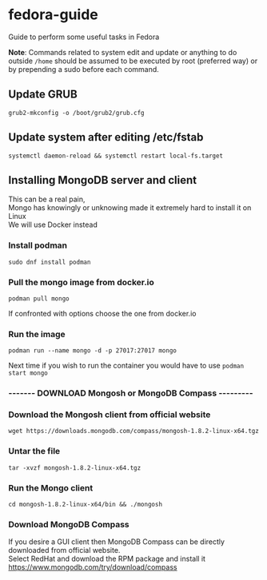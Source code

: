 # fedora-guide
Guide to perform some useful tasks in Fedora

<b> Note</b>: Commands related to system edit and update or anything to do outside `/home` should be assumed to be executed by root (preferred way) or by prepending a sudo before each command.

## Update GRUB
```
grub2-mkconfig -o /boot/grub2/grub.cfg
```	  

## Update system after editing /etc/fstab
```
systemctl daemon-reload && systemctl restart local-fs.target
```

## Installing MongoDB server and client
This can be a real pain, </br>Mongo has knowingly or unknowing made it extremely hard to install it on Linux </br>
We will use Docker instead </br>

 ### Install podman</br>

```sudo dnf install podman```

### Pull the mongo image from docker.io</br>

```podman pull mongo```

If confronted with options choose the one from docker.io

### Run the image
```podman run --name mongo -d -p 27017:27017 mongo```

Next time if you wish to run the container you would have to use
```podman start mongo```

### ------- DOWNLOAD Mongosh or MongoDB Compass ---------
### Download the Mongosh client from official website
```wget https://downloads.mongodb.com/compass/mongosh-1.8.2-linux-x64.tgz```

### Untar the file
```tar -xvzf mongosh-1.8.2-linux-x64.tgz```

### Run the Mongo client
```cd mongosh-1.8.2-linux-x64/bin && ./mongosh```

### Download MongoDB Compass
If you desire a GUI client then MongoDB Compass can be directly downloaded from official website. </br>
Select RedHat and download the RPM package and install it
https://www.mongodb.com/try/download/compass
